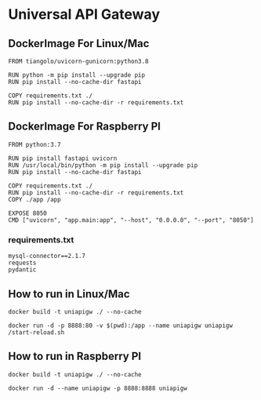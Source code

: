 # Universal API Gateway

## DockerImage For Linux/Mac

```docker
FROM tiangolo/uvicorn-gunicorn:python3.8

RUN python -m pip install --upgrade pip
RUN pip install --no-cache-dir fastapi

COPY requirements.txt ./
RUN pip install --no-cache-dir -r requirements.txt
```

## DockerImage For Raspberry PI

```docker
FROM python:3.7

RUN pip install fastapi uvicorn
RUN /usr/local/bin/python -m pip install --upgrade pip
RUN pip install --no-cache-dir fastapi

COPY requirements.txt ./
RUN pip install --no-cache-dir -r requirements.txt
COPY ./app /app

EXPOSE 8050
CMD ["uvicorn", "app.main:app", "--host", "0.0.0.0", "--port", "8050"]
```

### requirements.txt

```text
mysql-connector==2.1.7
requests
pydantic
```

## How to run in Linux/Mac

```docker
docker build -t uniapigw ./ --no-cache
```

```docker
docker run -d -p 8888:80 -v $(pwd):/app --name uniapigw uniapigw /start-reload.sh
```

## How to run in Raspberry PI

```docker
docker build -t uniapigw ./ --no-cache
```

```docker
docker run -d --name uniapigw -p 8888:8888 uniapigw
```
